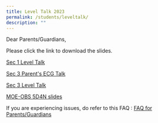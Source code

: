 ```yaml
---
title: Level Talk 2023
permalink: /students/leveltalk/
description: ""
---
```

Dear Parents/Guardians,

Please click the link to download the slides. 

[Sec 1 Level Talk ](/files/Sec%201%20Level%20Talk%20Slides%2013%20Jan_compressed.pdf)

[Sec 3 Parent's ECG Talk](/files/Sec%203%20Parent's%20ECG%20Briefing.pdf)

[Sec 3 Level Talk](/files/2023_Sec%203%20Level%20Talk.pdf)

[MOE-OBS 5D4N slides](/files/5D4N%202023%20MOE-OBS%20Parent%20Briefing%20Slides.pdf)

If you are experiencing issues, do refer to this FAQ : [FAQ for Parents/Guardians](/files/Frequently-Asked-Questions-For-Parents.pdf)